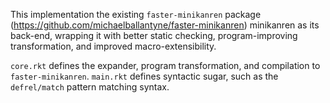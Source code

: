 This implementation the existing `faster-minikanren` package (https://github.com/michaelballantyne/faster-minikanren) minikanren as its back-end, wrapping it with better static checking, program-improving transformation, and improved macro-extensibility.

`core.rkt` defines the expander, program transformation, and compilation
to `faster-minikanren`. `main.rkt` defines syntactic sugar, such as the
`defrel/match` pattern matching syntax.

